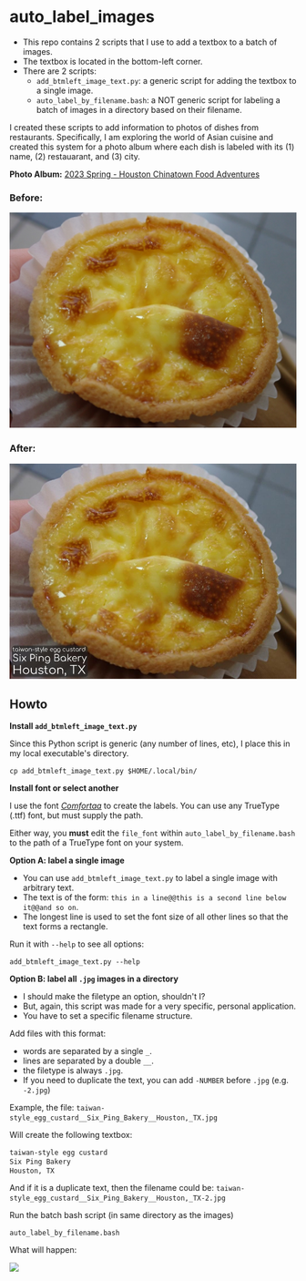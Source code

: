 # auto_label_images

- This repo contains 2 scripts that I use to add a textbox to a batch of images.
- The textbox is located in the bottom-left corner.
- There are 2 scripts:
  - `add_btmleft_image_text.py`: a generic script for adding the textbox to a single image.
  - `auto_label_by_filename.bash`: a NOT generic script for labeling a batch of images in a directory based on their filename.

I created these scripts to add information to photos of dishes from restaurants.
Specifically, I am exploring the world of Asian cuisine and created this system for a photo album where each
dish is labeled with its (1) name, (2) restauarant, and (3) city. 

**Photo Album:** [2023 Spring - Houston Chinatown Food Adventures](https://photos.app.goo.gl/VHv1u7wzcgtSVLkp6)

### Before:

![Unlabeled image](taiwan-style_egg_custard__Six_Ping_Bakery__Houston,_TX.jpg)

### After:

![Labeled image](taiwan-style_egg_custard__Six_Ping_Bakery__Houston,_TX--labeled.jpg)

## Howto

**Install `add_btmleft_image_text.py`**

Since this Python script is generic (any number of lines, etc), I place this in my local executable's directory. 

    cp add_btmleft_image_text.py $HOME/.local/bin/
    
**Install font or select another**

I use the font [_Comfortaa_](https://fonts.google.com/specimen/Comfortaa) to create the labels. You can use any TrueType (.ttf) font, but must supply the path.

Either way, you **must** edit the `file_font` within `auto_label_by_filename.bash` to the path of a TrueType font on your system.

**Option A: label a single image**

- You can use `add_btmleft_image_text.py` to label a single image with arbitrary text.
- The text is of the form: `this in a line@@this is a second line below it@@and so on`.
- The longest line is used to set the font size of all other lines so that the text forms a rectangle.

Run it with `--help` to see all options:

    add_btmleft_image_text.py --help
    
**Option B: label all `.jpg` images in a directory**

- I should make the filetype an option, shouldn't I?
- But, again, this script was made for a very specific, personal application.
- You have to set a specific filename structure.

Add files with this format:

  - words are separated by a single `_`.
  - lines are separated by a double `__`.
  - the filetype is always `.jpg`.
  - If you need to duplicate the text, you can add `-NUMBER` before `.jpg` (e.g. `-2.jpg`)

Example, the file: `taiwan-style_egg_custard__Six_Ping_Bakery__Houston,_TX.jpg`

Will create the following textbox:

    taiwan-style egg custard
    Six Ping Bakery
    Houston, TX
    
And if it is a duplicate text, then the filename could be: `taiwan-style_egg_custard__Six_Ping_Bakery__Houston,_TX-2.jpg`
    
Run the batch bash script (in same directory as the images)

    auto_label_by_filename.bash

What will happen:

[<img src="https://img.youtube.com/vi/ofXlMjnEmdQ/maxresdefault.jpg" width="50%">](https://youtu.be/ofXlMjnEmdQ)

